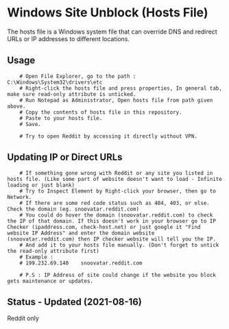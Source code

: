 Windows Site Unblock (Hosts File)
====
The hosts file is a Windows system file that can override DNS and redirect URLs or IP addresses to different locations.

Usage
-----
```
    # Open File Explorer, go to the path : C:\Windows\System32\drivers\etc
    # Right-click the hosts file and press properties, In general tab, make sure read-only attribute is unticked.
    # Run Notepad as Administrator, Open hosts file from path given above.
    # Copy the contents of hosts file in this repository.
    # Paste to your hosts file.
    # Save.

    # Try to open Reddit by accessing it directly without VPN.
```

Updating IP or Direct URLs
-----
```
    # If something gone wrong with Reddit or any site you listed in hosts file. (Like some part of website doesn't want to load - Infinite loading or just blank)
    # Try to Inspect Element by Right-click your browser, then go to Network.
    # If there are some red code status such as 404, 403, or else. Check the domain (eg. snoovatar.reddit.com)
    # You could do hover the domain (snoovatar.reddit.com) to check the IP of that domain. If this doesn't work in your browser go to IP Checker (ipaddress.com, check-host.net) or just google it "Find website IP Address" and enter the domain website (snoovatar.reddit.com) then IP checker website will tell you the IP.
    # And add it to your hosts file manually. (Don't forget to untick the read-only attribute first)
    # Example :
    # 199.232.69.140    snoovatar.reddit.com

    # P.S : IP Address of site could change if the website you block gets maintenance or updates.
```
Status - Updated (2021-08-16)
------
Reddit only